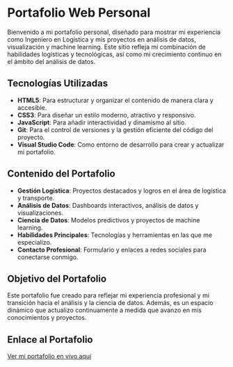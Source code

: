 # **Portafolio Web Personal**

Bienvenido a mi portafolio personal, diseñado para mostrar mi experiencia como Ingeniero en Logística y mis proyectos en análisis de datos, visualización y machine learning. Este sitio refleja mi combinación de habilidades logísticas y tecnológicas, así como mi crecimiento continuo en el ámbito del análisis de datos.

## **Tecnologías Utilizadas**
- **HTML5**: Para estructurar y organizar el contenido de manera clara y accesible.
- **CSS3**: Para diseñar un estilo moderno, atractivo y responsivo.
- **JavaScript**: Para añadir interactividad y dinamismo al sitio.
- **Git**: Para el control de versiones y la gestión eficiente del código del proyecto.
- **Visual Studio Code**: Como entorno de desarrollo para crear y actualizar mi portafolio.

## **Contenido del Portafolio**
- **Gestión Logística**: Proyectos destacados y logros en el área de logística y transporte.
- **Análisis de Datos**: Dashboards interactivos, análisis de datos y visualizaciones.
- **Ciencia de Datos**: Modelos predictivos y proyectos de machine learning.
- **Habilidades Principales**: Tecnologías y herramientas en las que me especializo.
- **Contacto Profesional**: Formulario y enlaces a redes sociales para conectarse conmigo.

## **Objetivo del Portafolio**
Este portafolio fue creado para reflejar mi experiencia profesional y mi transición hacia el análisis y la ciencia de datos. Además, es un espacio dinámico que actualizo continuamente a medida que avanzo en mis conocimientos y proyectos.

## **Enlace al Portafolio**
[Ver mi portafolio en vivo aquí](#)



